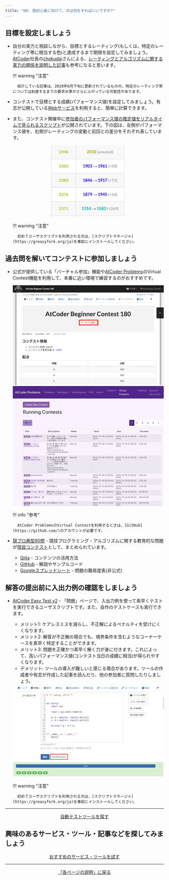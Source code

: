 ```yaml
---
title: "Q8: 脱初心者に向けて、次は何をすればいいですか?"
---
```


## 目標を設定しましょう

- 自分の実力と相談しながら、目標とするレーティング(もしくは、特定のレーティング帯に相当する色)と達成するまで期限を設定してみましょう。[AtCoder](https://atcoder.jp/)社長の[chokudai](https://twitter.com/chokudai)さんによる、[レーティングとアルゴリズムに関する実力の関係を説明した記事](http://chokudai.hatenablog.com/entry/2019/02/11/155904)も参考になると思います。

    !!! warning "注意"

        紹介している記事は、2020年6月下旬に更新されているものの、特定のレーティング帯については到達するまでの要求水準がさらに上がっている可能性があります。

- コンテストで目標とする成績(パフォーマンス値)を設定してみましょう。有志が公開している[Webサービス](https://koba-e964.github.io/atcoder-rating-estimator/test-last.html)を利用すると、簡単に計算できます。

- また、コンテスト開催中に[参加者のパフォーマンス値の推定値をリアルタイムで見られるスクリプト](https://greasyfork.org/ja/scripts/369954-ac-predictor)が公開されています。下の図は、左側がパフォーマンス値を、右側がレーティングの変動と前回との差分をそれぞれ表しています。

    <div align="center">
      <img loading = "lazy" src="../../images/userscript/atcoder_predictor.png" alt="ac predictor">
    </div>

    !!! warning "注意"

        初めてユーザスクリプトを利用される方は、[スクリプトマネージャ](https://greasyfork.org/ja)を事前にインストールしてください。

## 過去問を解いてコンテストに参加しましょう

- 公式が提供している「バーチャル参加」機能や[AtCoder Problems](https://kenkoooo.com/atcoder/)のVirtual Contest機能を利用して、本番に近い環境で練習するのがおすすめです。

    <div align="center">
      <img loading = "lazy" src="../../images/official/virtual_participation.png" alt="virtual participation">
    </div>

    <div align="center">
      <img loading = "lazy" src="../../images/web_app/atcoder_problems_virtual_contests_mode.png" alt="atcoder problems virtual contests mode">
    </div>

    !!! info "参考"

        AtCoder ProblemsのVirtual Contestを利用するときは、[GitHub](https://github.com/)のアカウントが必要です。

- [競プロ典型90問](https://twitter.com/e869120/status/1376089196100653060) - 競技プログラミング・アルゴリズムに関する教育的な問題が[常設コンテスト](https://atcoder.jp/contests/typical90)として、まとめられています。
    - [Qiita](https://qiita.com/e869120/items/1b2a5f0f07fd927e44e9) - コンテンツの活用方法
    - [GitHub](https://github.com/E869120/kyopro_educational_90) - 解説やサンプルコード
    - [Googleスプレッドシート](https://docs.google.com/spreadsheets/d/1GG4Higis4n4GJBViVltjcbuNfyr31PzUY_ZY1zh2GuI/edit#gid=0) - 問題の難易度表(非公式)

## 解答の提出前に入出力例の確認をしましょう

- [AtCoder Easy Test v2](https://greasyfork.org/ja/scripts/433152-atcoder-easy-test-v2) - 「問題」ページで、入出力例を使って素早くテストを実行できるユーザスクリプトです。また、自作のテストケースも実行できます。
    - メリット1: ケアレスミスを減らし、不正解によるペナルティを受けにくくなります。
    - メリット2: 解答が不正解の場合でも、境界条件を含むようなコーナーケースを素早く特定することができます。
    - メリット3: 問題を正確かつ素早く解く力が身に付きます。これによって、高いパフォーマンス値(コンテスト当日の成績に相当)が得られやすくなります。
    - デメリット: ツールの導入が難しいと感じる場合があります。ツールの作成者や有志が作成した記事を読んだり、他の参加者に質問したりしましょう。

    <div align="center">
      <img loading = "lazy" src="../../images/userscript/atcoder_easy_test.png" alt="atcoder easy test">
    </div>

    !!! warning "注意"

        初めてユーザスクリプトを利用される方は、[スクリプトマネージャ](https://greasyfork.org/ja)を事前にインストールしてください。

---

  <div align="center">
    <a href="../../cli/test_tools">自動テストツールを探す</a>
  </div>

## 興味のあるサービス・ツール・記事などを探してみましょう

  <div align="center">
    <a href="../../recommendation">おすすめのサービス・ツールを試す</a>
  </div>

---

  <div align="center">
    <a href="../../quick_start">「各ページの説明」に戻る</a>
  </div>
